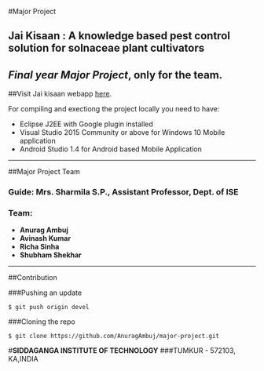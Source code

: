 #Major Project
## Jai Kisaan : A knowledge based pest control solution for solnaceae plant cultivators
## ***Final year Major Project***, only for the team.
##Visit Jai kisaan webapp [here](http://jaikisaan-mproject.appspot.com).

For compiling and exectiong the project locally you need to have:
+ Eclipse J2EE with Google plugin installed
+ Visual Studio 2015 Community or above for Windows 10 Mobile application
+ Android Studio 1.4 for Android based Mobile Application

_____

##Major Project Team
### **Guide**: Mrs. Sharmila S.P., Assistant Professor, Dept. of ISE
### **Team**:
+ **Anurag Ambuj**
+ **Avinash Kumar**
+ **Richa Sinha**
+ **Shubham Shekhar**

_____

##Contribution

###Pushing an update

```
$ git push origin devel

```
###Cloning the repo

```
$ git clone https://github.com/AnuragAmbuj/major-project.git

```
#**SIDDAGANGA INSTITUTE OF TECHNOLOGY**
###TUMKUR - 572103, KA,INDIA


